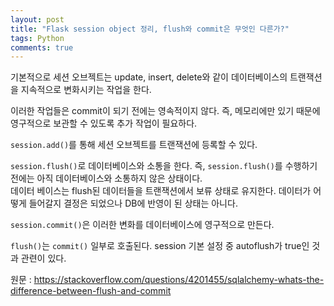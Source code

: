 ```yaml
---
layout: post
title: "Flask session object 정리, flush와 commit은 무엇인 다른가?"
tags: Python
comments: true
---
```


기본적으로 세션 오브젝트는 update, insert, delete와 같이 데이터베이스의 트랜잭션을 지속적으로 변화시키는 작업을 한다.  

이러한 작업들은 commit이 되기 전에는 영속적이지 않다. 즉, 메모리에만 있기 때문에 영구적으로 보관할 수 있도록 추가 작업이 필요하다.  

`session.add()`를 통해 세션 오브젝트를 트랜잭션에 등록할 수 있다.  

`session.flush()`로 데이터베이스와 소통을 한다. 즉, `session.flush()`를 수행하기 전에는 아직 데이터베이스와 소통하지 않은 상태이다.  
데이터 베이스는 flush된 데이터들을 트랜잭션에서 보류 상태로 유지한다. 데이터가 어떻게 들어갈지 결정은 되었으나 DB에 반영이 된 상태는 아니다.  

`session.commit()`은 이러한 변화를 데이터베이스에 영구적으로 만든다.  

`flush()`는 `commit()` 일부로 호출된다. session 기본 설정 중 autoflush가 true인 것과 관련이 있다.  


원문 : https://stackoverflow.com/questions/4201455/sqlalchemy-whats-the-difference-between-flush-and-commit